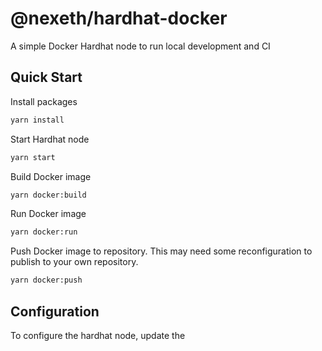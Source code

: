 # @nexeth/hardhat-docker

A simple Docker Hardhat node to run local development and CI

## Quick Start

Install packages

```bash
yarn install
```

Start Hardhat node

```bash
yarn start
```

Build Docker image

```bash
yarn docker:build
```

Run Docker image

```bash
yarn docker:run
```

Push Docker image to repository. This may need some reconfiguration to publish to your own repository.

```bash
yarn docker:push
```

## Configuration

To configure the hardhat node, update the 
